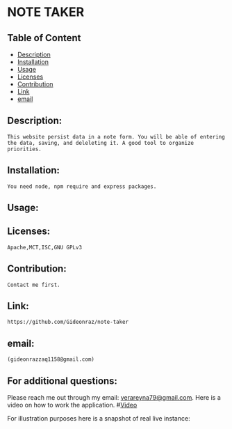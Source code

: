 
# NOTE TAKER

## Table of Content

- [Description](#Description)
- [Installation](#Installation)
- [Usage](#Usage)
- [Licenses](#Licenses)
- [Contribution](#Contribution)
- [Link](#Link)
- [email](#email)

## Description:
    This website persist data in a note form. You will be able of entering the data, saving, and deleleting it. A good tool to organize priorities.
## Installation:
    You need node, npm require and express packages.
## Usage:
    
## Licenses:
    Apache,MCT,ISC,GNU GPLv3
## Contribution:
    Contact me first.
## Link:
    https://github.com/Gideonraz/note-taker
## email:
    (gideonrazzaq1158@gmail.com)

## For additional questions:
   Please reach me out through my email: verareyna79@gmail.com.
   Here is a video on how to work the application.
#[Video](https://youtu.be/5JcQzPESWo4)

For illustration purposes here is a snapshot of real live instance:
